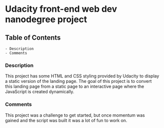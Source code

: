 
# Udacity front-end web dev nanodegree project

## Table of Contents
    - Description
    - Comments

### Description

This project has some HTML and CSS styling provided by Udacity to display a static version of the landing page. The goal of this project is to convert this landing page from a static page to an interactive page where the JavaScript is created dynamically.

### Comments

This project was a challenge to get started, but once momentum was gained and the script was built it was a lot of fun to work on.
